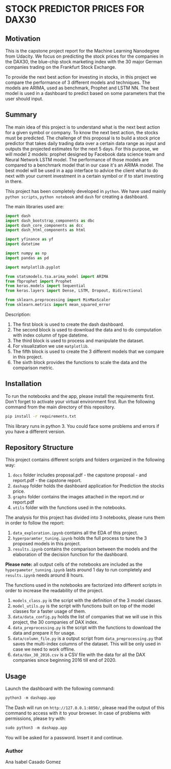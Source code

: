 # STOCK PREDICTOR PRICES FOR DAX30

## Motivation

This is the capstone project report for the Machine Learning Nanodegree from Udacity. 
We focus on predicting the stock prices for the companies in the DAX30, the blue-chip stock marketing index with the 30 major German companies trading on the Frankfurt Stock Exchange.

To provide the next best action for investing in stocks, in this project we compare the performance of 3 different models and techniques. 
The models are ARIMA, used as benchmark, Prophet and LSTM NN.
The best model is used in a dashboard to predict based on some parameters that the user should input.

## Summary

The main idea of this project is to understand what is the next best action for a given symbol or company.
To know the next best action, the stocks must be predicted. The challenge of this proposal is to build a stock 
price predictor that takes daily trading data over a certain data range as input and outputs the projected estimates
for the next 5 days. For this purpose, we will model 2 models: prophet designed by Facebook data science team and 
Neural Network LSTM model. The performance of those models are compared to a benchmark model that in our case it's 
an ARIMA model. The best model will be used in a app interface to advice the client what to do next with your current 
investment in a certain symbol or if to start investing in there.

This project has been completely developed in `python`. We have used mainly `python scripts`, `python notebook` and `dash` for creating a dashboard.

The main libraries used are:

```python
import dash
import dash_bootstrap_components as dbc
import dash_core_components as dcc
import dash_html_components as html

import yfinance as yf
import datetime

import numpy as np
import pandas as pd

import matplotlib.pyplot

from statsmodels.tsa.arima_model import ARIMA
from fbprophet import Prophet
from keras.models import Sequential
from keras.layers import Dense, LSTM, Dropout, Bidirectional

from sklearn.preprocessing import MinMaxScaler
from sklearn.metrics import mean_squared_error
```
Description:

1. The first block is used to create the dash dashboard. 
2. The second block is used to download the data and to do computation with index column of type datetime.
3. The third block is used to process and manipulate the dataset.
4. For visualization we use `matplotlib`.
5. The fifth block is used to create the 3 different models that we compare in this project.
6. The sixth block provides the functions to scale the data and the comparison metric.

## Installation

To run the notebooks and the app, please install the requirements first. 
Don't forget to activate your virtual environment first. Run the following command from the main directory of this repository.

```bash
pip install -r requirements.txt
```

This library runs in python 3. You could face some problems and errors if you have a different version.

## Repository Structure

This project contains different scripts and folders organized in the following way: 

1. `docs` folder includes proposal.pdf - the capstone proposal - and report.pdf - the capstone report.
2. `dashapp` folder holds the dashboard application for Prediction the stocks price. 
3. `graphs` folder contains the images attached in the report.md or report.pdf
4. `utils` folder with the functions used in the notebooks.

The analysis for this project has divided into 3 notebooks, please runs them in order to follow the report:

1. `data_exploration.ipynb` contains all the EDA of this project.
2. `hyperparamter_tuning.ipynb` holds the full process to tune the 3 proposed models in this project. 
3. `results.ipynb` contains the comparison between the models and the elaboration of the decision function for the dashboard.

**Please note:** all output cells of the notebooks are included as the `hyperpameter_tunning.ipynb` lasts around 1 day to run completely and `results.ipynb` needs around 8 hours.

The functions used in the notebooks are factorized into different scripts in order to increase the readability of the project. 

1. `models_class.py` is the script with the definition of the 3 model classes. 
2. `model_utils.py` is the script with functions built on top of the model classes for a faster usage of them.
3. `data/data_config.py` holds the list of companies that we will use in this project, the 30 companies of DAX index.
4. `data_preprocessing.py` is the script with the functions to download the data and prepare it for usage.
5. `data/column_file.py` is a output script from `data_preprocessing.py` that saves the multi-index columns of the dataset. This will be only used in case we need to work offline.
6. `data/dax_30_2016.csv` is a CSV file with the data for all the DAX companies since beginning 2016 till end of 2020.

## Usage

Launch the dashboard with the following command:

```python
python3 -m dashapp.app
```

The Dash will run on `http://127.0.0.1:8050/`, please read the output of this command to access with it to your browser.
In case of problems with permissions, please try with:

```python
sudo python3 -m dashapp.app
```

You will be asked for a password. Insert it and continue.

### Author

Ana Isabel Casado Gomez